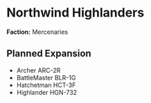 # Northwind Highlanders
**Faction:** Mercenaries
## Planned Expansion
- Archer ARC-2R
- BattleMaster BLR-1G
- Hatchetman HCT-3F
- Highlander HGN-732
